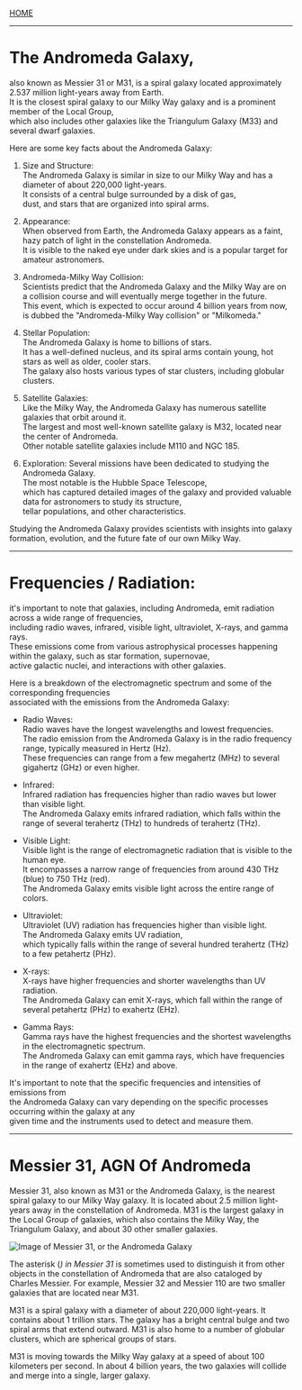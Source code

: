 [HOME](/README.md)  

----------------------

# The Andromeda Galaxy,  
  also known as Messier 31 or M31, is a spiral galaxy located approximately 2.537 million light-years away from Earth.   
   It is the closest spiral galaxy to our Milky Way galaxy and is a prominent member of the Local Group,    
    which also includes other galaxies like the Triangulum Galaxy (M33) and several dwarf galaxies.   

   Here are some key facts about the Andromeda Galaxy:

   1. Size and Structure:   
       The Andromeda Galaxy is similar in size to our Milky Way and has a diameter of about 220,000 light-years.     
        It consists of a central bulge surrounded by a disk of gas,     
         dust, and stars that are organized into spiral arms.   

   2. Appearance:    
       When observed from Earth, the Andromeda Galaxy appears as a faint, hazy patch of light in the constellation Andromeda.     
        It is visible to the naked eye under dark skies and is a popular target for amateur astronomers.    

   3. Andromeda-Milky Way Collision:    
       Scientists predict that the Andromeda Galaxy and the Milky Way are on a collision course and will eventually merge together in the future.     
        This event, which is expected to occur around 4 billion years from now,     
         is dubbed the "Andromeda-Milky Way collision" or "Milkomeda."   

   4. Stellar Population:  
       The Andromeda Galaxy is home to billions of stars.   
        It has a well-defined nucleus, and its spiral arms contain young, hot stars as well as older, cooler stars.   
         The galaxy also hosts various types of star clusters, including globular clusters.   

   5. Satellite Galaxies:   
       Like the Milky Way, the Andromeda Galaxy has numerous satellite galaxies that orbit around it.   
        The largest and most well-known satellite galaxy is M32, located near the center of Andromeda.     
         Other notable satellite galaxies include M110 and NGC 185.   

   6. Exploration: Several missions have been dedicated to studying the Andromeda Galaxy.    
       The most notable is the Hubble Space Telescope,   
        which has captured detailed images of the galaxy and provided valuable data for astronomers to study its structure,    
         tellar populations, and other characteristics.   

   Studying the Andromeda Galaxy provides scientists with insights into galaxy formation, evolution, and the future fate of our own Milky Way.   

----------------------

# Frequencies / Radiation:  
 it's important to note that galaxies, including Andromeda, emit radiation across a wide range of frequencies,  
  including radio waves, infrared, visible light, ultraviolet, X-rays, and gamma rays.   
   These emissions come from various astrophysical processes happening within the galaxy, such as star formation, supernovae,   
    active galactic nuclei, and interactions with other galaxies.   

  Here is a breakdown of the electromagnetic spectrum and some of the corresponding frequencies   
   associated with the emissions from the Andromeda Galaxy:   

   - Radio Waves:   
      Radio waves have the longest wavelengths and lowest frequencies.   
       The radio emission from the Andromeda Galaxy is in the radio frequency range, typically measured in Hertz (Hz).   
        These frequencies can range from a few megahertz (MHz) to several gigahertz (GHz) or even higher.    

   - Infrared:   
      Infrared radiation has frequencies higher than radio waves but lower than visible light.   
       The Andromeda Galaxy emits infrared radiation, which falls within the range of several terahertz (THz) to hundreds of terahertz (THz).   

   - Visible Light:   
      Visible light is the range of electromagnetic radiation that is visible to the human eye.    
       It encompasses a narrow range of frequencies from around 430 THz (blue) to 750 THz (red).    
        The Andromeda Galaxy emits visible light across the entire range of colors.   

   - Ultraviolet:    
      Ultraviolet (UV) radiation has frequencies higher than visible light.     
       The Andromeda Galaxy emits UV radiation,    
        which typically falls within the range of several hundred terahertz (THz) to a few petahertz (PHz).   

   - X-rays:   
      X-rays have higher frequencies and shorter wavelengths than UV radiation.   
       The Andromeda Galaxy can emit X-rays, which fall within the range of several petahertz (PHz) to exahertz (EHz).    

   - Gamma Rays:   
      Gamma rays have the highest frequencies and the shortest wavelengths in the electromagnetic spectrum.   
       The Andromeda Galaxy can emit gamma rays, which have frequencies in the range of exahertz (EHz) and above.   

   It's important to note that the specific frequencies and intensities of emissions from   
    the Andromeda Galaxy can vary depending on the specific processes occurring within the galaxy at any   
     given time and the instruments used to detect and measure them.   

-------------------------------------   


# Messier 31, AGN Of Andromeda         

Messier 31, also known as M31 or the Andromeda Galaxy, is the nearest spiral galaxy to our Milky Way galaxy. It is located about 2.5 million light-years away in the constellation of Andromeda. M31 is the largest galaxy in the Local Group of galaxies, which also contains the Milky Way, the Triangulum Galaxy, and about 30 other smaller galaxies.
         
![Image of Messier 31, or the Andromeda Galaxy](https://www.nasa.gov/sites/default/files/styles/side_image/public/thumbnails/image/m31-mosaic-with-groundbased-image.jpg?itok=4F1P0wkB)         
       
The asterisk (*) in Messier 31* is sometimes used to distinguish it from other objects in the constellation of Andromeda that are also cataloged by Charles Messier. For example, Messier 32 and Messier 110 are two smaller galaxies that are located near M31.

M31 is a spiral galaxy with a diameter of about 220,000 light-years. It contains about 1 trillion stars. The galaxy has a bright central bulge and two spiral arms that extend outward. M31 is also home to a number of globular clusters, which are spherical groups of stars.

M31 is moving towards the Milky Way galaxy at a speed of about 100 kilometers per second. In about 4 billion years, the two galaxies will collide and merge into a single, larger galaxy.

